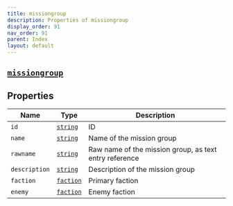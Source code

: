 ```yaml
---
title: missiongroup
description: Properties of missiongroup
display_order: 91
nav_order: 91
parent: Index
layout: default
---
```


##  [`missiongroup`](./missiongroup.html) 


## Properties

| Name | Type | Description |
|------|------|-------------|
| `id` | [`string`](./string.html) | ID |
| `name` | [`string`](./string.html) | Name of the mission group |
| `rawname` | [`string`](./string.html) | Raw name of the mission group, as text entry reference |
| `description` | [`string`](./string.html) | Description of the mission group |
| `faction` | [`faction`](./faction.html) | Primary faction |
| `enemy` | [`faction`](./faction.html) | Enemy faction |



